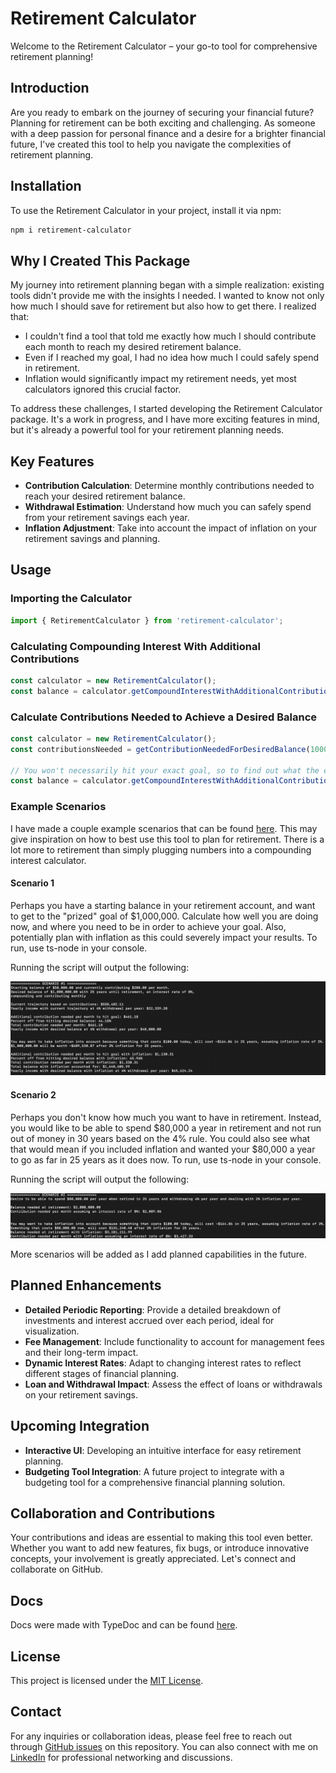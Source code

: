 # Retirement Calculator

Welcome to the Retirement Calculator – your go-to tool for comprehensive retirement planning!

## Introduction

Are you ready to embark on the journey of securing your financial future? Planning for retirement can be both exciting and challenging. As someone with a deep passion for personal finance and a desire for a brighter financial future, I've created this tool to help you navigate the complexities of retirement planning.

## Installation

To use the Retirement Calculator in your project, install it via npm:

```bash
npm i retirement-calculator
```

## Why I Created This Package

My journey into retirement planning began with a simple realization: existing tools didn't provide me with the insights I needed. I wanted to know not only how much I should save for retirement but also how to get there. I realized that:

- I couldn't find a tool that told me exactly how much I should contribute each month to reach my desired retirement balance.
- Even if I reached my goal, I had no idea how much I could safely spend in retirement.
- Inflation would significantly impact my retirement needs, yet most calculators ignored this crucial factor.

To address these challenges, I started developing the Retirement Calculator package. It's a work in progress, and I have more exciting features in mind, but it's already a powerful tool for your retirement planning needs.

## Key Features

- **Contribution Calculation**: Determine monthly contributions needed to reach your desired retirement balance.
- **Withdrawal Estimation**: Understand how much you can safely spend from your retirement savings each year.
- **Inflation Adjustment**: Take into account the impact of inflation on your retirement savings and planning.


## Usage

### Importing the Calculator

```typescript
import { RetirementCalculator } from 'retirement-calculator';
```
### Calculating Compounding Interest With Additional Contributions
```typescript
const calculator = new RetirementCalculator();
const balance = calculator.getCompoundInterestWithAdditionalContributions(1000, 100, 1, .1, 12, 12);
```


### Calculate Contributions Needed to Achieve a Desired Balance
```typescript
const calculator = new RetirementCalculator();
const contributionsNeeded = getContributionNeededForDesiredBalance(1000,10000,10,.1,12,12);

// You won't necessarily hit your exact goal, so to find out what the exact total would be, run the following
const balance = calculator.getCompoundInterestWithAdditionalContributions(1000, contributionsNeeded.contributionNeededPerPeriod, 10, .1, 12, 12);
```

### Example Scenarios
I have made a couple example scenarios that can be found [here](examples).  This may give inspiration on how to best use this tool to plan for retirement.  There is a lot more to retirement than simply plugging numbers into a compounding interest calculator.

#### Scenario 1
Perhaps you have a starting balance in your retirement account, and want to get to the "prized" goal of $1,000,000.  Calculate how well you are doing now, and where you need to be in order to achieve your goal.  Also, potentially plan with inflation as this could severely impact your results.  To run, use ts-node in your console.

Running the script will output the following:

![Results from scenario 1](images/example1.png)

#### Scenario 2
Perhaps you don't know how much you want to have in retirement.  Instead, you would like to be able to spend $80,000 a year in retirement and not run out of money in 30 years based on the 4% rule.  You could also see what that would mean if you included inflation and wanted your $80,000 a year to go as far in 25 years as it does now.  To run, use ts-node in your console.

Running the script will output the following:

![Results from scenario 2](images/example2.png)

More scenarios will be added as I add planned capabilities in the future.

## Planned Enhancements
- **Detailed Periodic Reporting**: Provide a detailed breakdown of investments and interest accrued over each period, ideal for visualization.
- **Fee Management**: Include functionality to account for management fees and their long-term impact.
- **Dynamic Interest Rates**: Adapt to changing interest rates to reflect different stages of financial planning.
- **Loan and Withdrawal Impact**: Assess the effect of loans or withdrawals on your retirement savings.

## Upcoming Integration
- **Interactive UI**: Developing an intuitive interface for easy retirement planning.
- **Budgeting Tool Integration**: A future project to integrate with a budgeting tool for a comprehensive financial planning solution.

## Collaboration and Contributions
Your contributions and ideas are essential to making this tool even better. Whether you want to add new features, fix bugs, or introduce innovative concepts, your involvement is greatly appreciated. Let's connect and collaborate on GitHub.

## Docs
Docs were made with TypeDoc and can be found [here](https://introvertedspud.github.io/retirement-calculator/).

## License
This project is licensed under the [MIT License](LICENSE).

## Contact
For any inquiries or collaboration ideas, please feel free to reach out through [GitHub issues](https://github.com/introvertedspud/retirement-calculator/issues) on this repository. You can also connect with me on [LinkedIn](https://www.linkedin.com/in/shaunbonk/) for professional networking and discussions.

